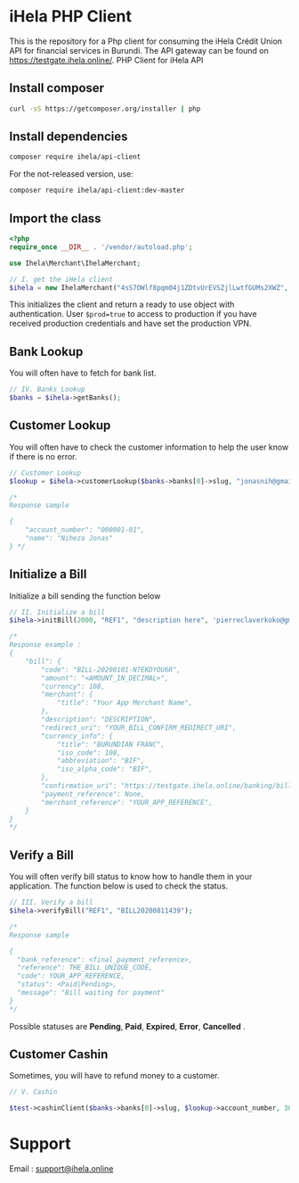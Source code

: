# iHela PHP Client

This is the repository for a Php client for consuming the iHela Crédit Union API for financial services in Burundi. The API gateway can be found on https://testgate.ihela.online/.
PHP Client for iHela API

## Install composer

```sh
curl -sS https://getcomposer.org/installer | php
```

## Install dependencies

```sh
composer require ihela/api-client
```

For the not-released version, use:

```sh
composer require ihela/api-client:dev-master
```

## Import the class

```php
<?php 
require_once __DIR__ . '/vendor/autoload.php';

use Ihela\Merchant\IhelaMerchant;

// I. get the iHela client
$ihela = new IhelaMerchant("4sS7OWlf8pqm04j1ZDtvUrEVSZjlLwtfGUMs2XWZ", "HN7osYwSJuEOO4MEth6iNlBS8oHm7LBhC8fejkZkqDJUrvVQodKtO55bMr845kmplSlfK3nxFcEk2ryiXzs1UW1YfVP5Ed6Yw0RR6QmnwsQ7iNJfzTgeehZ2XM9mmhC3")

```

This initializes the client and return a ready to use object with authentication. User `$prod=true` to access to production if you have received production credentials and have set the production VPN.

## Bank Lookup

You will often have to fetch for bank list.

```php
// IV. Banks Lookup
$banks = $ihela->getBanks();
```

## Customer Lookup

You will often have to check the customer information to help the user know if there is no error.

```php
// Customer Lookup
$lookup = $ihela->customerLookup($banks->banks[0]->slug, "jonasnih@gmail.com");

/*
Response sample

{
    "account_number": "000001-01",
    "name": "Niheza Jonas"
} */
```

## Initialize a Bill

Initialize a bill sending the function below

```php
// II. Initialize a bill
$ihela->initBill(2000, "REF1", "description here", 'pierreclaverkoko@gmail.com');

/*
Response example :
{
    "bill": {
        "code": "BILL-20200101-N7EKDYOU6R",
        "amount": "<AMOUNT_IN_DECIMAL>",
        "currency": 108,
        "merchant": {
            "title": "Your App Merchant Name",
        },
        "description": "DESCRIPTION",
        "redirect_uri": "YOUR_BILL_CONFIRM_REDIRECT_URI",
        "currency_info": {
            "title": "BURUNDIAN FRANC",
            "iso_code": 108,
            "abbreviation": "BIF",
            "iso_alpha_code": "BIF",
        },
        "confirmation_uri": "https://testgate.ihela.online/banking/bill/BILL-20200101-N7EKDYOU6R/confirm/",
        "payment_reference": None,
        "merchant_reference": "YOUR_APP_REFERENCE",
    }
}
*/
```

## Verify a Bill

You will often verify bill status to know how to handle them in your application. The function below is used to check the status.

```php
// III. Verify a bill
$ihela->verifyBill("REF1", "BILL20200811439");

/*
Response sample

{
  "bank_reference": <final_payment_reference>,
  "reference": THE_BILL_UNIQUE_CODE,
  "code": YOUR_APP_REFERENCE,
  "status": <Paid|Pending>,
  "message": "Bill waiting for payment"
}
*/
```

Possible statuses are **Pending**, **Paid**, **Expired**, **Error**, **Cancelled** .

## Customer Cashin

Sometimes, you will have to refund money to a customer.
```php
// V. Cashin

$test->cashinClient($banks->banks[0]->slug, $lookup->account_number, 3000, "REF2", "cashin description");
```
# Support

Email : support@ihela.online
